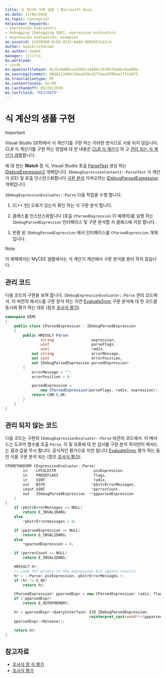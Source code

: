 ```yaml
---
title: 식 계산의 구현 샘플 | Microsoft Docs
ms.date: 11/04/2016
ms.topic: conceptual
helpviewer_keywords:
- expression evaluators
- debugging [Debugging SDK], expression evaluators
- expression evaluation, examples
ms.assetid: 2a5f04b8-6c65-4232-bddd-9093653a22c4
author: madskristensen
ms.author: madsk
manager: jillfra
ms.workload:
- vssdk
ms.openlocfilehash: 0135c8dd61ca2505c1458bc157b574e6bcbee09a
ms.sourcegitcommit: 40d612240dc5bea418cd27fdacdf85ea177e2df3
ms.translationtype: MT
ms.contentlocale: ko-KR
ms.lasthandoff: 05/29/2019
ms.locfileid: "66315079"
---
```

# <a name="sample-implementation-of-expression-evaluation"></a>식 계산의 샘플 구현
> [!IMPORTANT]
> Visual Studio 2015에서 식 계산기를 구현 하는 이러한 방식으로 사용 되지 않습니다. CLR 식 계산기를 구현 하는 방법에 대 한 내용은 [CLR 식 계산기](https://github.com/Microsoft/ConcordExtensibilitySamples/wiki/CLR-Expression-Evaluators) 하 고 [관리 되는 식 계산기 샘플](https://github.com/Microsoft/ConcordExtensibilitySamples/wiki/Managed-Expression-Evaluator-Sample)합니다.

 에 대 한는 **Watch** 창 식, Visual Studio 호출 [ParseText](../../extensibility/debugger/reference/idebugexpressioncontext2-parsetext.md) 생성 하는 [IDebugExpression2](../../extensibility/debugger/reference/idebugexpression2.md) 개체입니다. `IDebugExpressionContext2::ParseText` 식 계산기 (EE) 및 호출 인스턴스화합니다 [구문 분석](../../extensibility/debugger/reference/idebugexpressionevaluator-parse.md) 가져오려는 [IDebugParsedExpression](../../extensibility/debugger/reference/idebugparsedexpression.md) 개체입니다.

 `IDebugExpressionEvaluator::Parse` 다음 작업을 수행 합니다.

1. [C++ 만] 오류가 있는지 확인 하는 식 구문 분석 합니다.

2. 클래스를 인스턴스화합니다 (호출 `CParsedExpression` 이 예제의)를 실행 하는 `IDebugParsedExpression` 인터페이스 및 구문 분석할 식 클래스에 저장 합니다.

3. 반환 된 `IDebugParsedExpression` 에서 인터페이스를 `CParsedExpression` 개체입니다.

> [!NOTE]
> 이 예제에서는 MyCEE 샘플에서는 식 계산기 계산에서 구문 분석을 분리 하지 않습니다.

## <a name="managed-code"></a>관리 코드
 다음 코드의 구현을 보여 줍니다. `IDebugExpressionEvaluator::Parse` 관리 코드에서. 이 버전의 메서드를 구문 분석 하는 지연 [EvaluateSync](../../extensibility/debugger/reference/idebugparsedexpression-evaluatesync.md) 구문 분석에 대 한 코드를 동시에 평가 하는 대로 (참조 [조사식 평가](../../extensibility/debugger/evaluating-a-watch-expression.md)).

```csharp
namespace EEMC
{
    public class CParsedExpression : IDebugParsedExpression
    {
        public HRESULT Parse(
                string                 expression,
                uint                   parseFlags,
                uint                   radix,
            out string                 errorMessage,
            out uint                   errorPosition,
            out IDebugParsedExpression parsedExpression)
        {
            errorMessage = "";
            errorPosition = 0;

            parsedExpression =
                new CParsedExpression(parseFlags, radix, expression);
            return COM.S_OK;
        }
    }
}
```

## <a name="unmanaged-code"></a>관리 되지 않는 코드
다음 코드는 구현의 `IDebugExpressionEvaluator::Parse` 비관리 코드에서. 이 메서드는 도우미 함수를 호출 `Parse`, 식 및 오류에 대 한 검사를 구문 분석 하지만이 메서드는 결과 값을 무시 합니다. 공식적인 평가으로 지연 됩니다 [EvaluateSync](../../extensibility/debugger/reference/idebugparsedexpression-evaluatesync.md) 평가 하는 동안 식을 구문 분석 되는 (참조 [조사식 평가](../../extensibility/debugger/evaluating-a-watch-expression.md)).

```cpp
STDMETHODIMP CExpressionEvaluator::Parse(
        in    LPCOLESTR                 pszExpression,
        in    PARSEFLAGS                flags,
        in    UINT                      radix,
        out   BSTR                     *pbstrErrorMessages,
        inout UINT                     *perrorCount,
        out   IDebugParsedExpression  **ppparsedExpression
    )
{
    if (pbstrErrorMessages == NULL)
        return E_INVALIDARG;
    else
        *pbstrErrormessages = 0;

    if (pparsedExpression == NULL)
        return E_INVALIDARG;
    else
        *pparsedExpression = 0;

    if (perrorCount == NULL)
        return E_INVALIDARG;

    HRESULT hr;
    // Look for errors in the expression but ignore results
    hr = ::Parse( pszExpression, pbstrErrorMessages );
    if (hr != S_OK)
        return hr;

    CParsedExpression* pparsedExpr = new CParsedExpression( radix, flags, pszExpression );
    if (!pparsedExpr)
        return E_OUTOFMEMORY;

    hr = pparsedExpr->QueryInterface( IID_IDebugParsedExpression,
                                      reinterpret_cast<void**>(ppparsedExpression) );
    pparsedExpr->Release();

    return hr;
}
```

## <a name="see-also"></a>참고자료
- [조사식 창 식 평가](../../extensibility/debugger/evaluating-a-watch-window-expression.md)
- [조사식 평가](../../extensibility/debugger/evaluating-a-watch-expression.md)